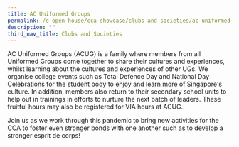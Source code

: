 ```yaml
---
title: AC Uniformed Groups
permalink: /e-open-house/cca-showcase/clubs-and-societies/ac-uniformed-groups/
description: ""
third_nav_title: Clubs and Societies
---
```

AC Uniformed Groups (ACUG) is a family where members from all Uniformed Groups come together to share their cultures and experiences, whilst learning about the cultures and experiences of other UGs. We organise college events such as Total Defence Day and National Day Celebrations for the student body to enjoy and learn more of Singapore's culture. In addition, members also return to their secondary school units to help out in trainings in efforts to nurture the next batch of leaders. These fruitful hours may also be registered for VIA hours at ACUG.

  

Join us as we work through this pandemic to bring new activities for the CCA to foster even stronger bonds with one another such as to develop a stronger esprit de corps!